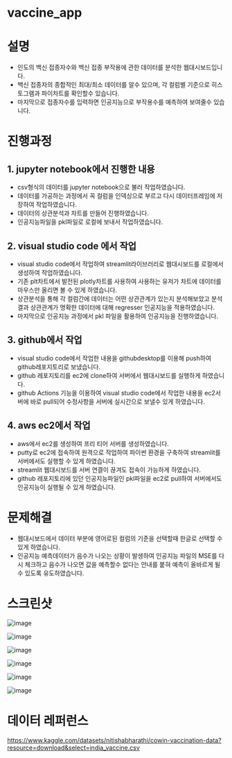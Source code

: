 # vaccine_app
# 설명
- 인도의 백신 접종자수와 백신 접종 부작용에 관한 데이터를 분석한 웹대시보드입니다.
- 백신 접종자의 종합적인 최대/최소 데이터를 알수 있으며, 각 컬럼별 기준으로 히스토그램과 파이차트를 확인할수 있습니다.
- 마지막으로 접종자수를 입력하면 인공지능으로 부작용수를 예측하여 보여줄수 있습니다.

# 진행과정

## 1. jupyter notebook에서 진행한 내용

  - csv형식의 데이터를 jupyter notebook으로 불러 작업하였습니다.
  - 데이터를 가공하는 과정에서 꼭 컬럼을 인덱싱으로 부르고 다시 데이터프레임에 저장하여 작업하였습니다.
  - 데이터의 상관분석과 차트를 만들어 진행하였습니다.
  - 인공지능파일을 pkl파일로 로컬에 보내서 작업하였습니다.

## 2. visual studio code 에서 작업

  - visual studio code에서 작업하여 streamlit라이브러리로 웹대시보드를 로컬에서 생성하여 작업하였습니다.
  - 기존 plt차트에서 발전된 plotly차트를 사용하여 사용하는 유저가 차트에 데이터를 마우스만 올리면 볼 수 있게 하였습니다.
  - 상관분석을 통해 각 컬럼간에 데이터는 어떤 상관관계가 있는지 분석해보았고 분석 결과 상관관계가 명확한 데이터에 대해 regresser 인공지능을 적용하였습니다.
  - 마지막으로 인공지능 과정에서 pkl 파일을 활용하여 인공지능을 진행하였습니다.

## 3. github에서 작업 
  
   - visual studio code에서 작업한 내용을 githubdesktop를 이용해 push하여 github레포지토리로 보냈습니다.
   - github 레포지토리를 ec2에 clone하여 서버에서 웹대시보드를 실행하게 하였습니다. 
   - github Actions 기능을 이용하여 visual studio code에서 작업한 내용을 ec2서버에 바로 pull되어 수정사항을
     서버에 실시간으로 보낼수 있게 하였습니다.


## 4. aws ec2에서 작업

  - aws에서 ec2를 생성하여 프리 티어 서버를 생성하였습니다.
  - putty로 ec2에 접속하여 원격으로 작업하여 파이썬 환경을 구축하여 streamlit를 서버에서도 실행할 수 있게 하였습니다.
  - streamlit 웹대시보드를 서버 연결이 끊겨도 접속이 가능하게 하였습니다.
  - github 레포지토리에 있던 인공지능파일인 pkl파일을 ec2로 pull하여 서버에서도 인공지능이 실행될 수 있게 하였습니다. 


# 문제해결
  - 웹대시보드에서 데이터 부분에 영어로된 컬럼의 기준을 선택할때 한글로 선택할 수 있게 하였습니다. 
  - 인공지능 예측데이터가 음수가 나오는 상황이 발생하여 인공지능 파일의 MSE를 다시 체크하고 음수가
    나오면 값을 예측할수 없다는 안내를 붙혀 예측이 올바르게 될수 있도록 유도하였습니다.


# 스크린샷

![image](https://user-images.githubusercontent.com/120348521/208614180-3b997370-ee9d-4b42-bd7c-b55e5776b2e4.png)

![image](https://user-images.githubusercontent.com/120348521/208614244-05e4851f-6327-484f-a42d-3acb292b7b52.png)

![image](https://user-images.githubusercontent.com/120348521/208614339-57ad7fa2-abb5-446b-96d8-e57c01cbce3c.png)

![image](https://user-images.githubusercontent.com/120348521/208614452-3cb12449-6943-498c-b518-69233ed43561.png)

![image](https://user-images.githubusercontent.com/120348521/208614961-6f264aad-0dbe-475d-a490-9a97ad8c2c0e.png)

![image](https://user-images.githubusercontent.com/120348521/208615121-218671c2-6d1d-4111-b8d7-0e27882ef3c7.png)


# 데이터 레퍼런스
https://www.kaggle.com/datasets/nitishabharathi/cowin-vaccination-data?resource=download&select=india_vaccine.csv
